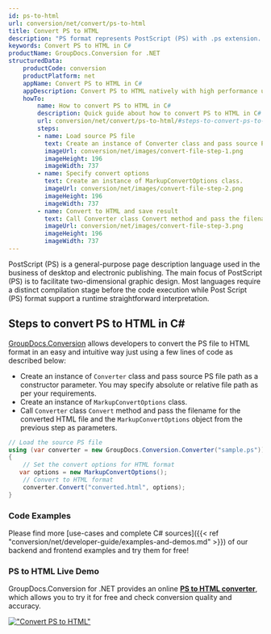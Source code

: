 ```yaml
---
id: ps-to-html
url: conversion/net/convert/ps-to-html
title: Convert PS to HTML
description: "PS format represents PostScript (PS) with .ps extension. Learn how to convert PS to HTML file programmatically in C# language using GroupDocs.Conversion for .NET library."
keywords: Convert PS to HTML in C#
productName: GroupDocs.Conversion for .NET
structuredData:
    productCode: conversion
    productPlatform: net
    appName: Convert PS to HTML in C#
    appDescription: Convert PS to HTML natively with high performance using C# language and server side GroupDocs.Conversion for .NET APIs, without the use of any software like Microsoft or Open Office.
    howTo:
        name: How to convert PS to HTML in C# 
        description: Quick guide about how to convert PS to HTML in C# with high performance and accuracy.
        url: conversion/net/convert/ps-to-html/#steps-to-convert-ps-to-html-in-c
        steps:
        - name: Load source PS file 
          text: Create an instance of Converter class and pass source PS file path as a constructor parameter. You may specify absolute or relative file path as per your requirements. 
          imageUrl: conversion/net/images/convert-file-step-1.png
          imageHeight: 196
          imageWidth: 737
        - name: Specify convert options 
          text: Create an instance of MarkupConvertOptions class.
          imageUrl: conversion/net/images/convert-file-step-2.png
          imageHeight: 196
          imageWidth: 737
        - name: Convert to HTML and save result 
          text: Call Converter class Convert method and pass the filename for the converted HTML file and the MarkupConvertOptions object from the previous step as parameters.
          imageUrl: conversion/net/images/convert-file-step-3.png
          imageHeight: 196
          imageWidth: 737
---
```


PostScript (PS) is a general-purpose page description language used in the business of desktop and electronic publishing. The main focus of PostScript (PS) is to facilitate two-dimensional graphic design. Most languages require a distinct compilation stage before the code execution while Post Script (PS) format support a runtime straightforward interpretation.

## Steps to convert PS to HTML in C#

[GroupDocs.Conversion](https://products.groupdocs.com/conversion/net) allows developers to convert the PS file to HTML format in an easy and intuitive way just using a few lines of code as described below:

* Create an instance of `Converter` class and pass source PS file path as a constructor parameter. You may specify absolute or relative file path as per your requirements. 
* Create an instance of `MarkupConvertOptions` class.
* Call `Converter` class `Convert` method and pass the filename for the converted HTML file and the `MarkupConvertOptions` object from the previous step as parameters.

```csharp
// Load the source PS file
using (var converter = new GroupDocs.Conversion.Converter("sample.ps"))
{
    // Set the convert options for HTML format
   var options = new MarkupConvertOptions();
    // Convert to HTML format
    converter.Convert("converted.html", options);
}
```

### Code Examples

Please find more [use-cases and complete C# sources]({{< ref "conversion/net/developer-guide/examples-and-demos.md" >}}) of our backend and frontend examples and try them for free!

### PS to HTML Live Demo

GroupDocs.Conversion for .NET provides an online [**PS to HTML converter**](https://products.groupdocs.app/conversion/ps-to-html), which allows you to try it for free and check conversion quality and accuracy.

[!["Convert PS to HTML"](conversion/net/images/convert-to-html/convert-ps-to-html.png)](https://products.groupdocs.app/conversion/ps-to-html)